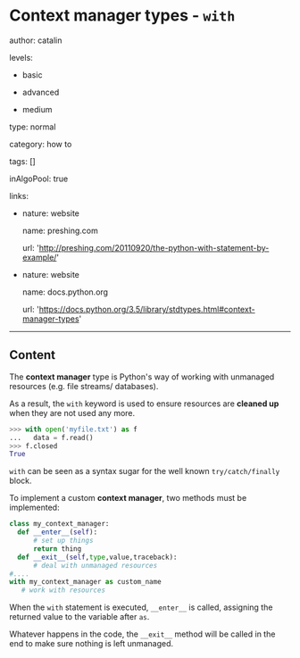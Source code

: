 # Context manager types - `with`
author: catalin

levels:

  - basic

  - advanced

  - medium

type: normal

category: how to

tags: []

inAlgoPool: true

links:

  - nature: website

    name: preshing.com

    url: 'http://preshing.com/20110920/the-python-with-statement-by-example/'

  - nature: website

    name: docs.python.org

    url: 'https://docs.python.org/3.5/library/stdtypes.html#context-manager-types'

---
## Content

The **context manager** type is Python's way of working with unmanaged resources (e.g. file streams/ databases).

 As a result, the `with` keyword is used to ensure resources are **cleaned up** when they are not used any more.

```python
>>> with open('myfile.txt') as f
...   data = f.read()
>>> f.closed
True
```
`with` can be seen as a syntax sugar for the well known `try/catch/finally` block.

To implement a custom **context manager**, two methods must be implemented:

```python
class my_context_manager:
  def __enter__(self):
      # set up things
      return thing
  def __exit__(self,type,value,traceback):
      # deal with unmanaged resources
#....
with my_context_manager as custom_name
   # work with resources

```
When the `with` statement is executed, `__enter__` is called, assigning the returned value to the variable after `as`.

Whatever happens in the code, the `__exit__` method will be called in the end to make sure nothing is left unmanaged. 